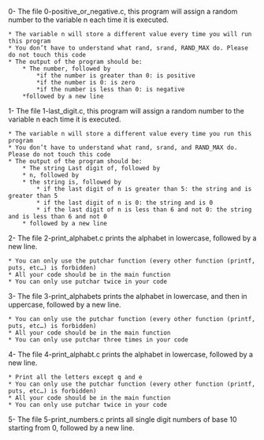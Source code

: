 0- The file 0-positive_or_negative.c, this program will assign a random number to the variable n each time it is executed.

	* The variable n will store a different value every time you will run this program
	* You don’t have to understand what rand, srand, RAND_MAX do. Please do not touch this code
	* The output of the program should be:
		* The number, followed by
			*if the number is greater than 0: is positive
			*if the number is 0: is zero
			*if the number is less than 0: is negative
		*followed by a new line

1- The file 1-last_digit.c, this program will assign a random number to the variable n each time it is executed.

	* The variable n will store a different value every time you run this program
	* You don’t have to understand what rand, srand, and RAND_MAX do. Please do not touch this code
	* The output of the program should be:
		* The string Last digit of, followed by
		* n, followed by
		* the string is, followed by
			* if the last digit of n is greater than 5: the string and is greater than 5
			* if the last digit of n is 0: the string and is 0
			* if the last digit of n is less than 6 and not 0: the string and is less than 6 and not 0
		* followed by a new line

2- The file 2-print_alphabet.c prints the alphabet in lowercase, followed by a new line.
	
	* You can only use the putchar function (every other function (printf, puts, etc…) is forbidden)
	* All your code should be in the main function
	* You can only use putchar twice in your code

3- The file 3-print_alphabets prints the alphabet in lowercase, and then in uppercase, followed by a new line.

	* You can only use the putchar function (every other function (printf, puts, etc…) is forbidden)
	* All your code should be in the main function
	* You can only use putchar three times in your code

4- The file 4-print_alphabt.c prints the alphabet in lowercase, followed by a new line.

	* Print all the letters except q and e
	* You can only use the putchar function (every other function (printf, puts, etc…) is forbidden)
	* All your code should be in the main function
	* You can only use putchar twice in your code

5- The file 5-print_numbers.c prints all single digit numbers of base 10 starting from 0, followed by a new line.

